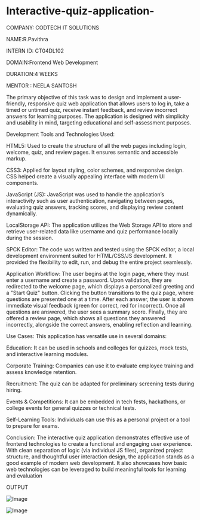 # Interactive-quiz-application-

COMPANY: CODTECH IT SOLUTIONS

NAME:R.Pavithra

INTERN ID: CT04DL102

DOMAIN:Frontend Web Development

DURATION:4 WEEKS

MENTOR : NEELA SANTOSH

The primary objective of this task was to design and implement a user-friendly, responsive quiz web application that allows users to log in, take a timed or untimed quiz, receive instant feedback, and review incorrect answers for learning purposes. The application is designed with simplicity and usability in mind, targeting educational and self-assessment purposes.

Development Tools and Technologies Used:

HTML5: Used to create the structure of all the web pages including login, welcome, quiz, and review pages. It ensures semantic and accessible markup.

CSS3: Applied for layout styling, color schemes, and responsive design. CSS helped create a visually appealing interface with modern UI components.

JavaScript (JS): JavaScript was used to handle the application’s interactivity such as user authentication, navigating between pages, evaluating quiz answers, tracking scores, and displaying review content dynamically.

LocalStorage API: The application utilizes the Web Storage API to store and retrieve user-related data like username and quiz performance locally during the session.

SPCK Editor: The code was written and tested using the SPCK editor, a local development environment suited for HTML/CSS/JS development. It provided the flexibility to edit, run, and debug the entire project seamlessly.


Application Workflow:
The user begins at the login page, where they must enter a username and create a password. Upon validation, they are redirected to the welcome page, which displays a personalized greeting and a "Start Quiz" button. Clicking the button transitions to the quiz page, where questions are presented one at a time. After each answer, the user is shown immediate visual feedback (green for correct, red for incorrect). Once all questions are answered, the user sees a summary score. Finally, they are offered a review page, which shows all questions they answered incorrectly, alongside the correct answers, enabling reflection and learning.

Use Cases:
This application has versatile use in several domains:

Education: It can be used in schools and colleges for quizzes, mock tests, and interactive learning modules.

Corporate Training: Companies can use it to evaluate employee training and assess knowledge retention.

Recruitment: The quiz can be adapted for preliminary screening tests during hiring.

Events & Competitions: It can be embedded in tech fests, hackathons, or college events for general quizzes or technical tests.

Self-Learning Tools: Individuals can use this as a personal project or a tool to prepare for exams.


Conclusion:
The interactive quiz application demonstrates effective use of frontend technologies to create a functional and engaging user experience. With clean separation of logic (via individual JS files), organized project structure, and thoughtful user interaction design, the application stands as a good example of modern web development. It also showcases how basic web technologies can be leveraged to build meaningful tools for learning and evaluation

OUTPUT 

![Image](https://github.com/user-attachments/assets/2fc266ef-ae96-408a-9548-3108f9304cf9)

![Image](https://github.com/user-attachments/assets/9185b85a-92f1-467c-8f95-d2c3c29c59e1)

